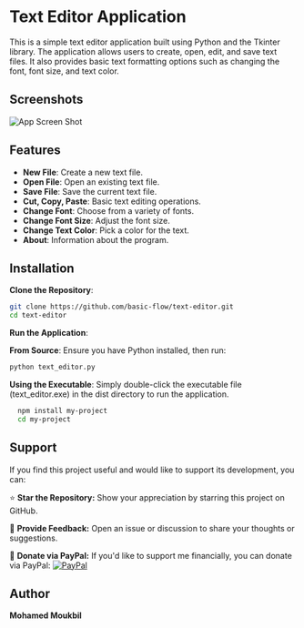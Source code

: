 
# Text Editor Application

This is a simple text editor application built using Python and the Tkinter library. The application allows users to create, open, edit, and save text files. It also provides basic text formatting options such as changing the font, font size, and text color.

## Screenshots

![App Screen Shot](https://github.com/user-attachments/assets/313b9f60-6d5f-4d0c-ab1c-558d44b83aa6)


## Features

- **New File**: Create a new text file.
- **Open File**: Open an existing text file.
- **Save File**: Save the current text file.
- **Cut, Copy, Paste**: Basic text editing operations.
- **Change Font**: Choose from a variety of fonts.
- **Change Font Size**: Adjust the font size.
- **Change Text Color**: Pick a color for the text.
- **About**: Information about the program.


## Installation

**Clone the Repository**:

```bash
git clone https://github.com/basic-flow/text-editor.git
cd text-editor
```

**Run the Application**:

**From Source**:
Ensure you have Python installed, then run:

```bash
python text_editor.py
```
**Using the Executable**:
Simply double-click the executable file (text_editor.exe) in the dist directory to run the application.

```bash
  npm install my-project
  cd my-project
```
    
## Support

If you find this project useful and would like to support its development, you can:

⭐ **Star the Repository:** Show your appreciation by starring this project on GitHub.

💬 **Provide Feedback:** Open an issue or discussion to share your thoughts or suggestions.

🤍 **Donate via PayPal:** If you'd like to support me financially, you can donate via PayPal:
[![PayPal](https://img.shields.io/badge/Donate-PayPal-blue?logo=paypal)](https://paypal.me/basic1man?country.x=MA&locale.x=en_US)


## Author

**Mohamed Moukbil**
